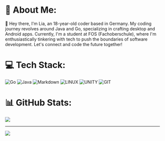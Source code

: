 # 💫 About Me:
👋 Hey there, I'm Lia, an 18-year-old coder based in Germany. My coding journey revolves around Java and Go, specializing in crafting desktop and Android apps. Currently, I'm a student at FOS (Fachoberschule), where I'm enthusiastically tinkering with tech to push the boundaries of software development. Let's connect and code the future together!


# 💻 Tech Stack:
![Go](https://img.shields.io/badge/go-%2300ADD8.svg?style=for-the-badge&logo=go&logoColor=white) ![Java](https://img.shields.io/badge/java-%23ED8B00.svg?style=for-the-badge&logo=java&logoColor=white) ![Markdown](https://img.shields.io/badge/markdown-%23000000.svg?style=for-the-badge&logo=markdown&logoColor=white) ![LINUX](https://img.shields.io/badge/Linux-FCC624?style=for-the-badge&logo=linux&logoColor=black) ![UNITY](https://img.shields.io/badge/Unity-%2320232a.svg?style=for-the-badge&logo=unity&logoColor=white) ![GIT](https://img.shields.io/badge/Git-fc6d26?style=for-the-badge&logo=git&logoColor=white)
# 📊 GitHub Stats:


![](https://github-readme-stats.vercel.app/api/top-langs/?username=BlyDoesCoding&theme=tokyonight&hide_border=false&include_all_commits=true&count_private=true&layout=compact)

---
[![](https://visitcount.itsvg.in/api?id=BlyDoesCoding&icon=1&color=5)](https://visitcount.itsvg.in)

<!-- Proudly created with GPRM ( https://gprm.itsvg.in ) -->
